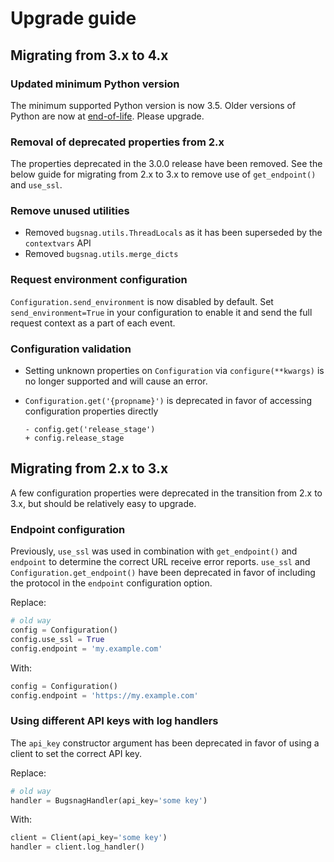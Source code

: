 # Upgrade guide

## Migrating from 3.x to 4.x

### Updated minimum Python version
The minimum supported Python version is now 3.5. Older versions of Python are
now at
[end-of-life](https://docs.python.org/devguide/#status-of-python-branches).
Please upgrade.

### Removal of deprecated properties from 2.x

The properties deprecated in the 3.0.0 release have been removed. See the below
guide for migrating from 2.x to 3.x to remove use of `get_endpoint()` and
`use_ssl`.

### Remove unused utilities

* Removed `bugsnag.utils.ThreadLocals` as it has been superseded by the
  `contextvars` API
* Removed `bugsnag.utils.merge_dicts`

### Request environment configuration

`Configuration.send_environment` is now disabled by default. Set
`send_environment=True` in your configuration to enable it and send the full
request context as a part of each event.

### Configuration validation

* Setting unknown properties on `Configuration` via `configure(**kwargs)` is no
longer supported and will cause an error.
* `Configuration.get('{propname}')` is deprecated in favor of accessing
  configuration properties directly

  ```diff+py
  - config.get('release_stage')
  + config.release_stage
  ```

## Migrating from 2.x to 3.x

A few configuration properties were deprecated in the transition from 2.x to
3.x, but should be relatively easy to upgrade.

### Endpoint configuration

Previously, `use_ssl` was used in combination with `get_endpoint()` and
`endpoint` to determine the correct URL receive error reports. `use_ssl` and
`Configuration.get_endpoint()` have been deprecated in favor of including the
protocol in the `endpoint` configuration option.

Replace:

```python
# old way
config = Configuration()
config.use_ssl = True
config.endpoint = 'my.example.com'
```

With:

```python
config = Configuration()
config.endpoint = 'https://my.example.com'
```

### Using different API keys with log handlers

The `api_key` constructor argument has been deprecated in favor of using a
client to set the correct API key.

Replace:

```python
# old way
handler = BugsnagHandler(api_key='some key')
```

With:

```python
client = Client(api_key='some key')
handler = client.log_handler()
```
